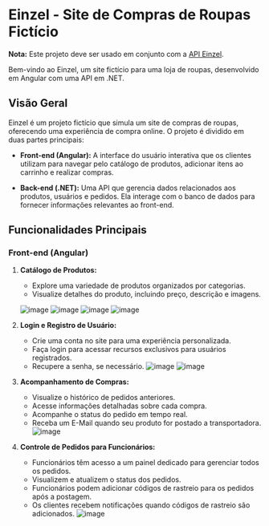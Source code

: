# Einzel - Site de Compras de Roupas Fictício

**Nota:** Este projeto deve ser usado em conjunto com a [API Einzel](https://github.com/Digowmarins/api-einzel).

Bem-vindo ao Einzel, um site fictício para uma loja de roupas, desenvolvido em Angular com uma API em .NET.

## Visão Geral

Einzel é um projeto fictício que simula um site de compras de roupas, oferecendo uma experiência de compra online. O projeto é dividido em duas partes principais:

- **Front-end (Angular):** A interface do usuário interativa que os clientes utilizam para navegar pelo catálogo de produtos, adicionar itens ao carrinho e realizar compras.

- **Back-end (.NET):** Uma API que gerencia dados relacionados aos produtos, usuários e pedidos. Ela interage com o banco de dados para fornecer informações relevantes ao front-end.

## Funcionalidades Principais

### Front-end (Angular)

1. **Catálogo de Produtos:**
   - Explore uma variedade de produtos organizados por categorias.
   - Visualize detalhes do produto, incluindo preço, descrição e imagens.

    ![image](https://github.com/Digowmarins/Einzel/assets/114032897/9cf4c437-a28e-4275-bc06-7d579405977d)
    ![image](https://github.com/Digowmarins/Einzel/assets/114032897/17930b0b-e403-4a4d-b08b-1a8cfd1aa669)
    ![image](https://github.com/Digowmarins/Einzel/assets/114032897/7faa45fc-a16c-40da-8234-f3373a2aecf4)
    ![image](https://github.com/Digowmarins/Einzel/assets/114032897/46bcb27a-eb52-406b-bcb6-4b26b72765c5)

2. **Login e Registro de Usuário:**
   - Crie uma conta no site para uma experiência personalizada.
   - Faça login para acessar recursos exclusivos para usuários registrados.
   - Recupere a senha, se necessário.
     ![image](https://github.com/Digowmarins/Einzel/assets/114032897/5f7d888b-476a-4fff-a1c8-3a04eb29b2e9)
     ![image](https://github.com/Digowmarins/Einzel/assets/114032897/fd7ca82e-ea01-4a01-a336-d7e4f605f95d)

3. **Acompanhamento de Compras:**
   - Visualize o histórico de pedidos anteriores.
   - Acesse informações detalhadas sobre cada compra.
   - Acompanhe o status do pedido em tempo real.
   - Receba um E-Mail quando seu produto for postado a transportadora.
     ![image](https://github.com/Digowmarins/Einzel/assets/114032897/7fae02ac-8e87-4aa7-a710-b6158d11ff7d)

4. **Controle de Pedidos para Funcionários:**
   - Funcionários têm acesso a um painel dedicado para gerenciar todos os pedidos.
   - Visualizem e atualizem o status dos pedidos.
   - Funcionários podem adicionar códigos de rastreio para os pedidos após a postagem.
   - Os clientes recebem notificações quando códigos de rastreio são adicionados.
    ![image](https://github.com/Digowmarins/Einzel/assets/114032897/5f978914-5e20-429d-a102-e5f9cce55950)

    


   
